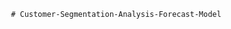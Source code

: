      # Customer-Segmentation-Analysis-Forecast-Model            
                       
           
